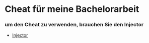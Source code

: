 # Cheat für meine Bachelorarbeit

### um den Cheat zu verwenden, brauchen Sie den Injector
+ [Injector](https://github.com/lachdab/Bachelorarbeit-Injector)
